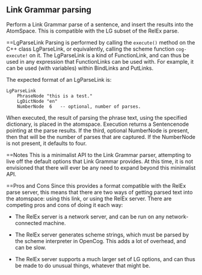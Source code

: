 
Link Grammar parsing
--------------------

Perform a Link Grammar parse of a sentence, and insert the results into
the AtomSpace.  This is compatible with the LG subset of the RelEx
parse.

==LgParseLink
Parsing is performed by calling the `execute()` method on the C++ class
LgParseLink, or equivalently, calling the scheme function `cog-execute!`
on it.  The LgParseLink is a kind of FunctionLink, and can thus be used
in any expression that FunctionLinks can be used with. For example, it
can be used (with variables) within BindLinks and PutLinks.

The expected format of an LgParseLink is:

    LgParseLink
        PhraseNode "this is a test."
        LgDictNode "en"
        NumberNode  6   -- optional, number of parses.

When executed, the result of parsing the phrase text, using the
specified dictionary, is placed in the atomspace.  Execution
returns a Sentencenode pointing at the parse results.  If the third,
optional NumberNode is present, then that will be the number of
parses that are captured. If the NumberNode is not present, it
defaults to four.

==Notes
This is a minimalist API to the Link Grammar parser, attempting to
live off the default options that Link Grammar provides.  At this time,
it is not envisioned that there will ever be any need to expand beyond
this minimalist API.

==Pros and Cons
Since this provides a format compatible with the RelEx parse server,
this means that there are two ways of getting parsed text into the
atomspace: using this link, or using the RelEx server.  There are
competing pros and cons of doing it each way:

* The RelEx server is a network server, and can be run on any
  network-connected machine.

* The RelEx server generates scheme strings, which must be parsed by
  the scheme interpreter in OpenCog. This adds a lot of overhead, and
  can be slow.

* The RelEx server supports a much larger set of LG options, and can
  thus be made to do unusual things, whatever that might be.
